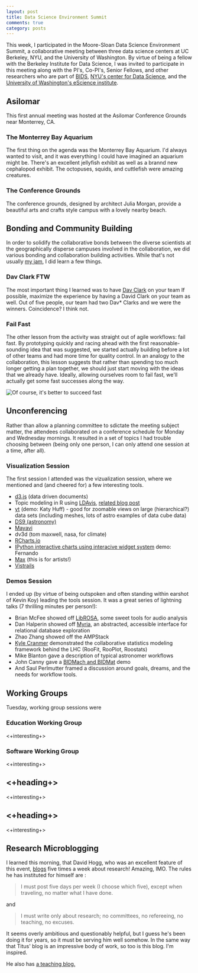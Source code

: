 ```yaml
---
layout: post
title: Data Science Environment Summit
comments: true
category: posts
---
```


This week, I participated in the Moore-Sloan Data Science Environment Summit, a 
collaborative meeting between three data science centers at UC Berkeley, 
NYU, and the University of Washington.
By virtue of being a fellow with the Berkeley Institute for Data Science, I was 
invited to participate in this meeting along with the PI's, Co-PI's, Senior 
Fellows, and other researchers who are part of 
[BIDS](http://bids.berkeley.edu), [NYU's center for Data 
Science](http://datascience.nyu.edu/), and the [University of Washington's 
eScience institute](http://escience.washington.edu/).

## Asilomar

This first annual meeting was hosted at the Asilomar Conference Grounds near 
Monterrey, CA. 

### The Monterrey Bay Aquarium

The first thing on the agenda was the Monterrey Bay Aquarium. 
I'd always wanted to visit, and it was everything I could have imagined an 
aquarium might be.
There's an excellent jellyfish exhibit as well as a brannd new cephalopod 
exhibit. The octopuses, squids, and cuttlefish were amazing creatures. 

### The Conference Grounds

The conference grounds, designed by architect Julia Morgan, provide a beautiful 
arts and crafts style campus with a lovely nearby beach.

## Bonding and Community Building

In order to solidify the collaborative bonds between the diverse scientists at
the geographically disperse campuses involved in the collaboration, we did 
various bonding and collaboration building activities. While that's not usually 
[my jam](thatsmyjam.com), I did learn a few things. 

### Dav Clark FTW

The most important thing I learned was to have [Dav Clark](davsite.com) on your 
team If possible, maximize the experience by having a David Clark on your team 
as well. Out of five people, our team had two Dav\* Clarks and we were the 
winners. Coincidence? I think not.

### Fail Fast

The other lesson from the activity was straight out of agile workflows: fail fast. By prototyping 
quickly and racing ahead with the first reasonable-sounding idea that was 
suggested, we started actually building before a lot of other teams and had 
more time for quality control. In an analogy to the collaboration, this lesson 
suggests that rather than spending too much longer getting a plan together, we 
should just start moving with the ideas that we already have. Ideally, allowing 
ourselves room to fail fast, we'll actually get some fast successes along the 
way.

![Of course, it's better to succeed fast](http://imgs.xkcd.com/comics/move_fast_and_break_things.png "It's always better to succeed fast")


## Unconferencing

Rather than allow a planning committee to 
sdictate the meeting subject matter, the attendees collaborated on a 
conference schedule for Monday and Wednesday mornings. It resulted in a set of 
topics I had trouble choosing between (being only one person, I can only attend 
one session at a time, after all).

### Visualization Session

The first session I attended was the vizualization session, where we mentioned 
and (and cheered for) a few interesting tools.

- [d3.js](http://d3js.org/) (data driven documents)
- Topic modeling in R using [LDAvis](https://github.com/cpsievert/LDAvis/), [related blog post](http://ropensci.org/blog/2014/04/16/topic-modeling-in-R/)
- [yt](http://yt-project.org/) (demo: Katy Huff) - good for zoomable views on large (hierarchical?) data sets  (including meshes, lots of astro examples of data cube data)
- [DS9 (astronomy)](http://ds9.si.edu/site/Home.html)
- [Mayavi](http://code.enthought.com/projects/mayavi/)
- dv3d (tom maxwell, nasa, for climate)
- [RCharts.io](http://rcharts.io/)
- [IPython interactive charts using interacive widget system](https://github.com/ipython/ipython/tree/master/examples/Interactive%20Widgets) demo: Fernando
- [Max](http://cycling74.com/products/max/) (this is for artists!)
- [Vistrails](http://www.vistrails.org/index.php/Main_Page)


### Demos Session

I ended up (by virtue of being outspoken and often standing within earshot of 
Kevin Koy) leading the tools session. It was a great series of lightning talks 
(7 thrilling minutes per person!):

- Brian McFee showed off [LibROSA](https://github.com/bmcfee/librosa/), some sweet tools for audio analysis
- Dan Halperin showed off [Myria](http://myria.cs.washington.edu/), an abstracted, accessible interface for relational database exploration
- Zhao Zhang showed off the AMPStack
- [Kyle Cranmer](http://theoryandpractice.org/) demonstrated the collaborative statistics modeling framework behind the LHC (RooFit, RooPlot, Roostats)
- Mike Blanton gave a description of typical astronomer workflows
- John Canny gave a [BIDMach and BIDMat](http://bid2.berkeley.edu/bid-data-project/) demo
- And Saul Perlmutter framed a discussion around goals, dreams, and the needs 
  for workflow tools.

## Working Groups

Tuesday, working group sessions were 

### Education Working Group

<+interesting+>

### Software Working Group

<+interesting+>

## <+heading+>

<+interesting+>


## <+heading+>

<+interesting+>



## Research Microblogging

I learned this morning, that David Hogg, who was an excellent feature of this event, 
[blogs](http://hoggresearch.blogspot.com/) five times a week about research! 
Amazing, IMO.  The rules he has instituted for himself are : 

> I must post five days per week (I choose which five), except when traveling, 
> no matter what I have done.

and 

> I must write only about research; no committees, no refereeing, no teaching, 
> no excuses.

It seems overly ambitious and questionably helpful, but I guess he's been doing 
it for years, so it must be serving him well somehow. In the same way that 
Titus' blog is an impressive body of work, so too is this blog. I'm inspired.

He also has [a teaching blog.](http://hoggteaching.blogspot.com/)



